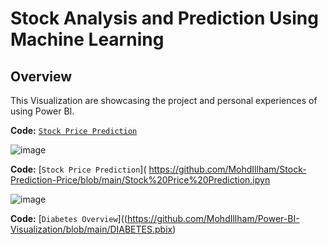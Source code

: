 # Stock Analysis and Prediction Using Machine Learning

## Overview
This Visualization are showcasing the project and personal experiences of using Power BI.

**Code:** [`Stock Price Prediction`]( https://github.com/MohdIllham/Power-BI-Visualization/blob/main/Sales%20Analysis%20Dashboard.pbix)



![image](https://github.com/user-attachments/assets/60039499-fc18-4d8e-93ee-1f743ffb4378)

**Code:** [`Stock Price Prediction`]( https://github.com/MohdIllham/Stock-Prediction-Price/blob/main/Stock%20Price%20Prediction.ipyn



![image](https://github.com/user-attachments/assets/ee72c4f0-6731-432c-bfc2-5a8cdbaf59fd)

**Code:** [`Diabetes Overview`]((https://github.com/MohdIllham/Power-BI-Visualization/blob/main/DIABETES.pbix)

